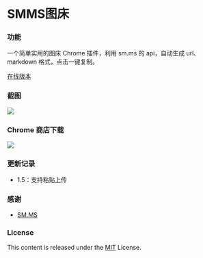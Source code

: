 # SMMS图床

### 功能

一个简单实用的图床 Chrome 插件，利用 sm.ms 的 api，自动生成 url、markdown 格式，点击一键复制。

[在线版本](http://smms.sinchang.me)

### 截图

![](https://ooo.0o0.ooo/2017/03/19/58cd79b79cda5.png)

### Chrome 商店下载

[![](http://ooo.0o0.ooo/2016/01/07/568e149dc5536.png)](https://chrome.google.com/webstore/detail/smms%E5%9B%BE%E5%BA%8A/jfnojkljiahflcnlodkicgfbofclmdoi)

### 更新记录

- 1.5：支持粘贴上传

### 感谢

- [SM.MS](http://SM.MS)

### License

This content is released under the [MIT](http://opensource.org/licenses/MIT) License.

